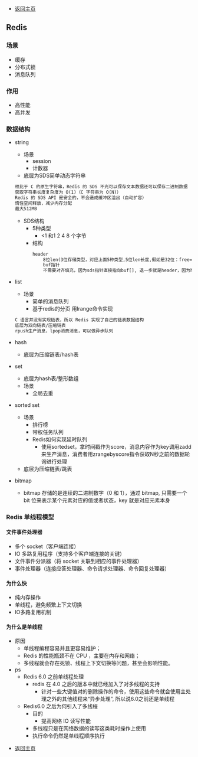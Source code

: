 * [返回主页](../../README.md)
## Redis
### 场景
+ 缓存
+ 分布式锁
+ 消息队列

### 作用
* 高性能
* 高并发

### 数据结构
+ string <br/>
    + 场景
        + session
        + 计数器
    + 底层为SDS简单动态字符串
    ```markdown
    相比于 C 的原生字符串，Redis 的 SDS 不光可以保存文本数据还可以保存二进制数据
    获取字符串长度复杂度为 O(1)（C 字符串为 O(N)）
    Redis 的 SDS API 是安全的，不会造成缓冲区溢出（自动扩容）
    惰性空间释放，减少内存分配
    最大512MB
    ```
    + SDS结构
        + 5种类型
            + <1 和1 2 4 8 个字节
        + 结构
            ```markdown
            header
                8位len(3位存储类型，对应上面5种类型,5位len长度,假如是32位：free=32-len)
                buf指针
                不需要对齐填充，因为sds指针直接指向buf[], 退一步就是header，因为header是8位，不对齐更快
            ``` 
+ list
    + 场景
      + 简单的消息队列
      + 基于redis的分页 用lrange命令实现
    ```markdown
    C 语言并没有实现链表，所以 Redis 实现了自己的链表数据结构
    底层为双向链表/压缩链表
    rpush生产消息，lpop消费消息，可以做异步队列
    ```
+ hash
    + 底层为压缩链表/hash表
    
+ set
    + 底层为hash表/整形数组
    + 场景
        + 全局去重
    
+ sorted set
    + 场景
       + 排行榜
       + 带权任务队列
       + Redis如何实现延时队列
         + 使用sortedset，拿时间戳作为score，消息内容作为key调用zadd来生产消息，消费者用zrangebyscore指令获取N秒之前的数据轮询进行处理
  + 底层为压缩链表/跳表

+ bitmap
    + bitmap 存储的是连续的二进制数字（0 和 1），通过 bitmap, 只需要一个 bit 位来表示某个元素对应的值或者状态，key 就是对应元素本身

###  Redis 单线程模型
#### 文件事件处理器
+ 多个 socket（客户端连接）
+ IO 多路复用程序（支持多个客户端连接的关键）
+ 文件事件分派器（将 socket 关联到相应的事件处理器）
+ 事件处理器（连接应答处理器、命令请求处理器、命令回复处理器）

#### 为什么快
+ 纯内存操作 
+ 单线程，避免频繁上下文切换
+ IO多路复用机制

#### 为什么是单线程
+ 原因
    + 单线程编程容易并且更容易维护；
	+ Redis 的性能瓶颈不在 CPU ，主要在内存和网络；
	+ 多线程就会存在死锁、线程上下文切换等问题，甚至会影响性能。
+ ps
    + Redis 6.0 之前单线程处理
		+ redis 在 4.0 之后的版本中就已经加入了对多线程的支持
			+ 针对一些大键值对的删除操作的命令，使用这些命令就会使用主处理之外的其他线程来“异步处理”, 所以说6.0之前还是单线程
	+ Redis6.0 之后为何引入了多线程
		+ 目的
			+ 提高网络 IO 读写性能
		+ 多线程只是在网络数据的读写这类耗时操作上使用
		+ 执行命令仍然是单线程顺序执行
  
* [返回主页](../../README.md)